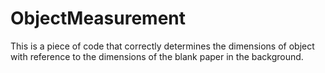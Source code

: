 # ObjectMeasurement
This is a piece of code that correctly determines the dimensions of object with reference to the dimensions of the blank paper in the background.

